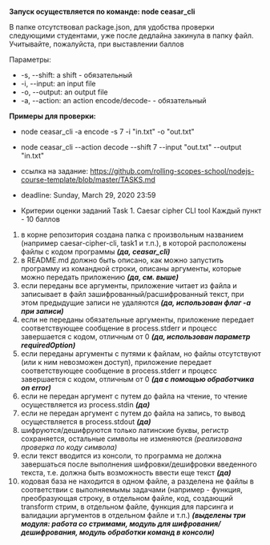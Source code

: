 **Запуск осуществляется по команде: node ceasar_cli**

В папке отсутствовал package.json, для удобства проверки следующими студентами, уже после дедлайна закинула в папку файл. Учитывайте, пожалуйста, при выставлении баллов

Параметры:

- -s, --shift: a shift - обязательный
- -i, --input: an input file
- -o, --output: an output file
- -a, --action: an action encode/decode- - обязательный

**Примеры для проверки:**

- node ceasar_cli -a encode -s 7 -i "in.txt" -o "out.txt"
- node ceasar_cli --action decode --shift 7 --input "out.txt" --output "in.txt"

- ссылка на задание: https://github.com/rolling-scopes-school/nodejs-course-template/blob/master/TASKS.md
- deadline: Sunday, March 29, 2020 23:59
- Критерии оценки заданий
  Task 1. Caesar cipher CLI tool
  Каждый пункт - 10 баллов

1. в корне репозитория создана папка с произвольным названием (например caesar-cipher-cli, task1 и т.п.), в которой расположены файлы с кодом программы
   _**(да, ceasar_cli)**_
1. в README.md должно быть описано, как можно запустить программу из командной строки, описаны аргументы, которые можно передать приложению
   _**(да, см. выше)**_
1. если переданы все аргументы, приложение читает из файла и записывает в файл зашифрованный/расшифрованный текст, при этом предыдущие записи не удаляются
   _**(да, использован флаг -a при записи)**_
1. если не переданы обязательные аргументы, приложение передает соответствующее сообщение в process.stderr и прoцесс завершается с кодом, отличным от 0
   _**(да, использован параметр requiredOption)**_
1. если переданы аргументы с путями к файлам, но файлы отсутствуют (или к ним невозможен доступ), приложение передает соответствующее сообщение в process.stderr и прoцесс завершается с кодом, отличным от 0
   _**(да с помощью обработчика on error)**_
1. если не передан аргумент с путем до файла на чтение, то чтение осуществляется из process.stdin
   _**(да)**_
1. если не передан аргумент с путем до файла на запись, то вывод осуществляется в process.stdout
   _**(да)**_
1. шифруются/дешифруются только латинские буквы, регистр сохраняется, остальные символы не изменяются
   _(реализована проверка по коду символа)_
1. если текст вводится из консоли, то программа не должна завершаться после выполнения шифровки/дешифровки введенного текста, т.е. должна быть возможность ввести еще текст
   _**(да)**_
1. кодовая база не находится в одном файле, а разделена не файлы в соответствии с выполняемымы задачами (например - функция, преобразующая строку, в отдельном файле, код, создающий transform стрим, в отдельном файле, функция для парсинга и валидации аргументов в отдельном файле и т.п.)
   _**(выделены три модуля: работа со стримами, модуль для шифрования/дешифрования, модуль обработки команд в консоли)**_
